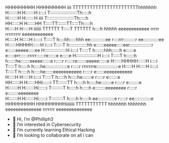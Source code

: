 HHHHHHHHH     HHHHHHHHH  iiii     TTTTTTTTTTTTTTTTTTTTTTThhhhhhh                                                                         
H:::::::H     H:::::::H i::::i    T:::::::::::::::::::::Th:::::h                                                                         
H:::::::H     H:::::::H  iiii     T:::::::::::::::::::::Th:::::h                                                                         
HH::::::H     H::::::HH           T:::::TT:::::::TT:::::Th:::::h                                                                         
  H:::::H     H:::::H  iiiiiii    TTTTTT  T:::::T  TTTTTT h::::h hhhhh           eeeeeeeeeeee    rrrrr   rrrrrrrrr       eeeeeeeeeeee    
  H:::::H     H:::::H  i:::::i            T:::::T         h::::hh:::::hhh      ee::::::::::::ee  r::::rrr:::::::::r    ee::::::::::::ee  
  H::::::HHHHH::::::H   i::::i            T:::::T         h::::::::::::::hh   e::::::eeeee:::::eer:::::::::::::::::r  e::::::eeeee:::::ee
  H:::::::::::::::::H   i::::i            T:::::T         h:::::::hhh::::::h e::::::e     e:::::err::::::rrrrr::::::re::::::e     e:::::e
  H:::::::::::::::::H   i::::i            T:::::T         h::::::h   h::::::he:::::::eeeee::::::e r:::::r     r:::::re:::::::eeeee::::::e
  H::::::HHHHH::::::H   i::::i            T:::::T         h:::::h     h:::::he:::::::::::::::::e  r:::::r     rrrrrrre:::::::::::::::::e 
  H:::::H     H:::::H   i::::i            T:::::T         h:::::h     h:::::he::::::eeeeeeeeeee   r:::::r            e::::::eeeeeeeeeee  
  H:::::H     H:::::H   i::::i            T:::::T         h:::::h     h:::::he:::::::e            r:::::r            e:::::::e           
HH::::::H     H::::::HHi::::::i         TT:::::::TT       h:::::h     h:::::he::::::::e           r:::::r            e::::::::e          
H:::::::H     H:::::::Hi::::::i         T:::::::::T       h:::::h     h:::::h e::::::::eeeeeeee   r:::::r             e::::::::eeeeeeee  
H:::::::H     H:::::::Hi::::::i         T:::::::::T       h:::::h     h:::::h  ee:::::::::::::e   r:::::r              ee:::::::::::::e  
HHHHHHHHH     HHHHHHHHHiiiiiiii         TTTTTTTTTTT       hhhhhhh     hhhhhhh    eeeeeeeeeeeeee   rrrrrrr                eeeeeeeeeeeeee  
                                                                                                                                    


- 👋 Hi, I’m @Philliph3
- 👀 I’m interested in Cybersecurity
- 🌱 I’m currently learning Ethical Hacking
- 💞️ I’m looking to collaborate on all i can

<!---
Philliph3/Philliph3 is a ✨ special ✨ repository because its `README.md` (this file) appears on your GitHub profile.
You can click the Preview link to take a look at your changes.
--->
